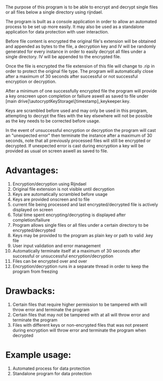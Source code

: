 The purpose of this program is to be able to encrypt and decrypt single files or all files below a single directory using rijndael.

The program is built as a console application in order to allow an automated process to be set up more easily. It may also be used as a standalone application for data protection with user interaction. 

Before file content is encrypted the original file's extension will be obtained and appended as bytes to the file, a decryption key and IV will be randomly generated for every instance in order to easily decrypt all files under a single directory. IV will be appended to the encrypted file.

Once the file is encrypted the file extension of this file will change to .rip in order to protect the original file type.
The program will automatically close after a maximum of 30 seconds after successful or not successful encryption or decryption.

After a minimum of one successfully encrypted file the program will provide a key onscreen upon completion or failiure aswell as saved to file under [main drive]\autocryptKeyStorage\\[timestamp]_keykeeper.key.

Keys are scrambled before used and may only be used in this program, attempting to decrypt the files with the key elsewhere will not be possible as the key needs to be corrected before usage.

In the event of unsuccessful encryption or decryption the program will cast an "unexpected error" then terminate the instance after a maximum of 30 seconds, note that all previously processed files will still be encrypted or decrypted. If unexpected error is cast during encryption a key will be provided as usual on screen aswell as saved to file.

# Advantages:
1. Encryption/decryption using Rijndael
2. Original file extension is not visible until decryption
3. Keys are automatically scrambled before usage
4. Keys are provided onscreen and to file
5. current file being processed and last encrypted/decrypted file is actively displayed on screen
6. Total time spent encrypting/decrypting is displayed after completion/failiure
7. Program allows single files or all files under a certain directory to be encrypted/decrypted
8. Keys may be provided to the program as plain key or path to valid .key file
9. User input validation and error management
10. Automatically terminate itself at a maximum of 30 seconds after successful or unsuccessful encryption/decryption
11. Files can be encrypted over and over
12. Encryption/decryption runs in a separate thread in order to keep the program from freezing

# Drawbacks:
1. Certain files that require higher permission to be tampered with will throw error and terminate the program
2. Certain files that may not be tampered with at all will throw error and terminate the program
3. Files with different keys or non-encrypted files that was not present during encryption will throw error and terminate the program when decrypted

# Example usage:
1. Automated process for data protection
2. Standalone program for data protection
